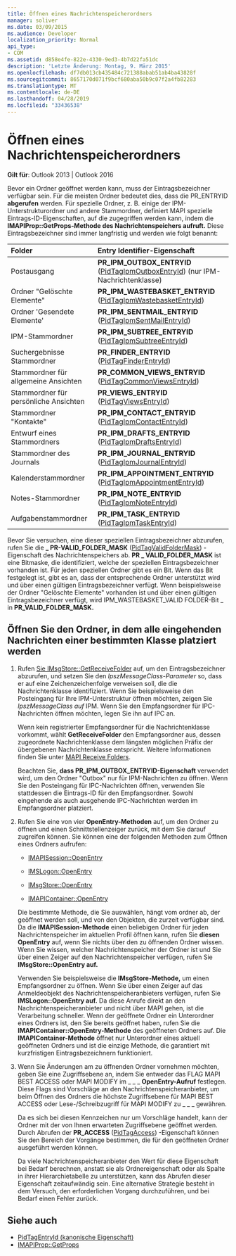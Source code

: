 ```yaml
---
title: Öffnen eines Nachrichtenspeicherordners
manager: soliver
ms.date: 03/09/2015
ms.audience: Developer
localization_priority: Normal
api_type:
- COM
ms.assetid: d858e4fe-822e-4330-9ed3-4b7d22fa51dc
description: 'Letzte Änderung: Montag, 9. März 2015'
ms.openlocfilehash: df7db013cb435484c721388abab51ab4ba43828f
ms.sourcegitcommit: 8657170d071f9bcf680aba50b9c07f2a4fb82283
ms.translationtype: MT
ms.contentlocale: de-DE
ms.lasthandoff: 04/28/2019
ms.locfileid: "33436538"
---
```

# <a name="opening-a-message-store-folder"></a>Öffnen eines Nachrichtenspeicherordners

**Gilt für**: Outlook 2013 | Outlook 2016 
  
Bevor ein Ordner geöffnet werden kann, muss der Eintragsbezeichner verfügbar sein. Für die meisten Ordner bedeutet dies, dass die PR_ENTRYID **abgerufen** werden. Für spezielle Ordner, z. B. einige der IPM-Unterstrukturordner und andere Stammordner, definiert MAPI spezielle Eintrags-ID-Eigenschaften, auf die zugegriffen werden kann, indem die **IMAPIProp::GetProps-Methode des Nachrichtenspeichers aufruft.** Diese Eintragsbezeichner sind immer langfristig und werden wie folgt benannt: 
  
|**Folder**|**Entry Identifier-Eigenschaft**|
|:-----|:-----|
|Postausgang  <br/> |**PR_IPM_OUTBOX_ENTRYID** ([PidTagIpmOutboxEntryId](pidtagipmoutboxentryid-canonical-property.md)) (nur IPM-Nachrichtenklasse)  <br/> |
|Ordner "Gelöschte Elemente"  <br/> |**PR_IPM_WASTEBASKET_ENTRYID** ([PidTagIpmWastebasketEntryId](pidtagipmwastebasketentryid-canonical-property.md))  <br/> |
|Ordner 'Gesendete Elemente'  <br/> |**PR_IPM_SENTMAIL_ENTRYID** ([PidTagIpmSentMailEntryId](pidtagipmsentmailentryid-canonical-property.md))  <br/> |
|IPM-Stammordner  <br/> |**PR_IPM_SUBTREE_ENTRYID** ([PidTagIpmSubtreeEntryId](pidtagipmsubtreeentryid-canonical-property.md))  <br/> |
|Suchergebnisse Stammordner  <br/> |**PR_FINDER_ENTRYID** ([PidTagFinderEntryId](pidtagfinderentryid-canonical-property.md))  <br/> |
|Stammordner für allgemeine Ansichten  <br/> |**PR_COMMON_VIEWS_ENTRYID** ([PidTagCommonViewsEntryId](pidtagcommonviewsentryid-canonical-property.md))  <br/> |
|Stammordner für persönliche Ansichten  <br/> |**PR_VIEWS_ENTRYID** ([PidTagViewsEntryId](pidtagviewsentryid-canonical-property.md))  <br/> |
|Stammordner "Kontakte"  <br/> |**PR_IPM_CONTACT_ENTRYID** ([PidTagIpmContactEntryId](pidtagipmcontactentryid-canonical-property.md))  <br/> |
|Entwurf eines Stammordners  <br/> |**PR_IPM_DRAFTS_ENTRYID** ([PidTagIpmDraftsEntryId](pidtagipmdraftsentryid-canonical-property.md))  <br/> |
|Stammordner des Journals  <br/> |**PR_IPM_JOURNAL_ENTRYID** ([PidTagIpmJournalEntryId](pidtagipmjournalentryid-canonical-property.md))  <br/> |
|Kalenderstammordner  <br/> |**PR_IPM_APPOINTMENT_ENTRYID** ([PidTagIpmAppointmentEntryId](pidtagipmappointmententryid-canonical-property.md))  <br/> |
|Notes-Stammordner  <br/> |**PR_IPM_NOTE_ENTRYID** ([PidTagIpmNoteEntryId](pidtagipmnoteentryid-canonical-property.md))  <br/> |
|Aufgabenstammordner  <br/> |**PR_IPM_TASK_ENTRYID** ([PidTagIpmTaskEntryId](pidtagipmtaskentryid-canonical-property.md))  <br/> |
   
Bevor Sie versuchen, eine dieser speziellen Eintragsbezeichner abzurufen, rufen Sie die **\_ PR-VALID_FOLDER_MASK** ([PidTagValidFolderMask](pidtagvalidfoldermask-canonical-property.md)) -Eigenschaft des Nachrichtenspeichers ab. **PR \_ VALID_FOLDER_MASK** ist eine Bitmaske, die identifiziert, welche der speziellen Eintragsbezeichner vorhanden ist. Für jeden speziellen Ordner gibt es ein Bit. Wenn das Bit festgelegt ist, gibt es an, dass der entsprechende Ordner unterstützt wird und über einen gültigen Eintragsbezeichner verfügt. Wenn beispielsweise der Ordner "Gelöschte Elemente" vorhanden ist und über einen gültigen Eintragsbezeichner verfügt, wird IPM_WASTEBASKET_VALID FOLDER-Bit \_ in **PR_VALID_FOLDER_MASK.** 
  
## <a name="open-the-folder-where-all-incoming-messages-of-a-particular-class-are-placed"></a>Öffnen Sie den Ordner, in dem alle eingehenden Nachrichten einer bestimmten Klasse platziert werden
  
1. Rufen [Sie IMsgStore::GetReceiveFolder](imsgstore-getreceivefolder.md) auf, um den Eintragsbezeichner abzurufen, und setzen Sie den  _lpszMessageClass-Parameter_ so, dass er auf eine Zeichenzeichenfolge verweisen soll, die die Nachrichtenklasse identifiziert. Wenn Sie beispielsweise den Posteingang für Ihre IPM-Unterstruktur öffnen möchten, zeigen Sie  _lpszMessageClass auf_ IPM. Wenn Sie den Empfangsordner für IPC-Nachrichten öffnen möchten, legen Sie ihn auf IPC an. 

   Wenn kein registrierter Empfangsordner für die Nachrichtenklasse vorkommt, wählt **GetReceiveFolder** den Empfangsordner aus, dessen zugeordnete Nachrichtenklasse dem längsten möglichen Präfix der übergebenen Nachrichtenklasse entspricht. Weitere Informationen finden Sie unter [MAPI Receive Folders](mapi-receive-folders.md). 
   
   Beachten Sie, **dass PR_IPM_OUTBOX_ENTRYID-Eigenschaft** verwendet wird, um den Ordner "Outbox" nur für IPM-Nachrichten zu öffnen. Wenn Sie den Posteingang für IPC-Nachrichten öffnen, verwenden Sie stattdessen die Eintrags-ID für den Empfangsordner. Sowohl eingehende als auch ausgehende IPC-Nachrichten werden im Empfangsordner platziert. 
    
2. Rufen Sie eine von vier **OpenEntry-Methoden** auf, um den Ordner zu öffnen und einen Schnittstellenzeiger zurück, mit dem Sie darauf zugreifen können. Sie können eine der folgenden Methoden zum Öffnen eines Ordners aufrufen: 
    
   - [IMAPISession::OpenEntry](imapisession-openentry.md)
    
   - [IMSLogon::OpenEntry](imslogon-openentry.md)
    
   - [IMsgStore::OpenEntry](imsgstore-openentry.md)
    
   - [IMAPIContainer::OpenEntry](imapicontainer-openentry.md)
    
   Die bestimmte Methode, die Sie auswählen, hängt vom ordner ab, der geöffnet werden soll, und von den Objekten, die zurzeit verfügbar sind. Da die **IMAPISession-Methode** einen beliebigen Ordner für jeden Nachrichtenspeicher im aktuellen Profil öffnen kann, rufen Sie **diesen OpenEntry** auf, wenn Sie nichts über den zu öffnenden Ordner wissen. Wenn Sie wissen, welcher Nachrichtenspeicher der Ordner ist und Sie über einen Zeiger auf den Nachrichtenspeicher verfügen, rufen Sie **IMsgStore::OpenEntry auf.** 
    
   Verwenden Sie beispielsweise die **IMsgStore-Methode,** um einen Empfangsordner zu öffnen. Wenn Sie über einen Zeiger auf das Anmeldeobjekt des Nachrichtenspeicheranbieters verfügen, rufen Sie **IMSLogon::OpenEntry auf.** Da diese Anrufe direkt an den Nachrichtenspeicheranbieter und nicht über MAPI gehen, ist die Verarbeitung schneller. Wenn der geöffnete Ordner ein Unterordner eines Ordners ist, den Sie bereits geöffnet haben, rufen Sie die **IMAPIContainer::OpenEntry-Methode** des geöffneten Ordners auf. Die **IMAPIContainer-Methode** öffnet nur Unterordner eines aktuell geöffneten Ordners und ist die einzige Methode, die garantiert mit kurzfristigen Eintragsbezeichnern funktioniert. 
    
3. Wenn Sie Änderungen am zu öffnenden Ordner vornehmen möchten, geben Sie eine Zugriffsebene an, indem Sie entweder das FLAG MAPI BEST ACCESS oder MAPI MODIFY im \_ \_ \_ **OpenEntry-Aufruf** festlegen. Diese Flags sind Vorschläge an den Nachrichtenspeicheranbieter, um beim Öffnen des Ordners die höchste Zugriffsebene für MAPI BEST ACCESS oder Lese-/Schreibzugriff für MAPI MODIFY zu \_ \_ \_ gewähren. 

   Da es sich bei diesen Kennzeichen nur um Vorschläge handelt, kann der Ordner mit der von Ihnen erwarteten Zugriffsebene geöffnet werden. Durch Abrufen der **PR_ACCESS** ([PidTagAccess](pidtagaccess-canonical-property.md)) -Eigenschaft können Sie den Bereich der Vorgänge bestimmen, die für den geöffneten Ordner ausgeführt werden können. 
    
   Da viele Nachrichtenspeicheranbieter den Wert für diese Eigenschaft bei Bedarf berechnen, anstatt sie als Ordnereigenschaft oder als Spalte in ihrer Hierarchietabelle zu unterstützen, kann das Abrufen dieser Eigenschaft zeitaufwändig sein. Eine alternative Strategie besteht in dem Versuch, den erforderlichen Vorgang durchzuführen, und bei Bedarf einen Fehler zurück.
    
## <a name="see-also"></a>Siehe auch

- [PidTagEntryId (kanonische Eigenschaft)](pidtagentryid-canonical-property.md) 
- [IMAPIProp::GetProps](imapiprop-getprops.md)


